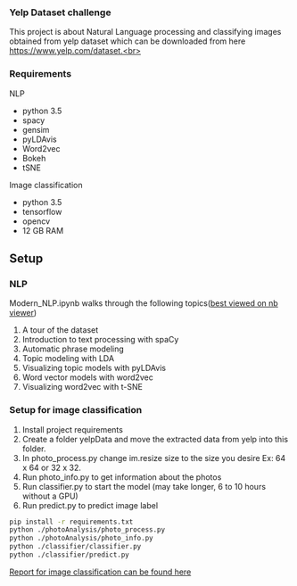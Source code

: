 ### Yelp Dataset challenge
This project is about Natural Language processing and classifying images obtained from yelp dataset which can be downloaded from here https://www.yelp.com/dataset.<br>

### Requirements
NLP
* python 3.5
* spacy
* gensim
* pyLDAvis
* Word2vec
* Bokeh
* tSNE

Image classification
* python 3.5
* tensorflow
* opencv
* 12 GB RAM

## Setup
### NLP
Modern_NLP.ipynb walks through the following topics(<a href="http://nbviewer.jupyter.org/github/naveenrc/YelpChallenge/blob/07f275a4d1a1841dc1141a475fa168edd225b800/Modern_NLP.ipynb">best viewed on nb viewer</a>)
1. A tour of the dataset
2. Introduction to text processing with spaCy
3. Automatic phrase modeling
4. Topic modeling with LDA
5. Visualizing topic models with pyLDAvis
6. Word vector models with word2vec
7. Visualizing word2vec with t-SNE


### Setup for image classification
1. Install project requirements
2. Create a folder yelpData and move the extracted data from yelp into this folder.
3. In photo_process.py change im.resize size to the size you desire Ex: 64 x 64 or 32 x 32.
4. Run photo_info.py to get information about the photos
5. Run classifier.py to start the model (may take longer, 6 to 10 hours without a GPU)
6. Run predict.py to predict image label
```bash
pip install -r requirements.txt
python ./photoAnalysis/photo_process.py
python ./photoAnalysis/photo_info.py
python ./classifier/classifier.py
python ./classifier/predict.py
```

<a href="https://drive.google.com/file/d/0BypHvhe9eW_KcWFDa3pyZlNJams/view?usp=sharing">Report for image classification can be found here</a>
